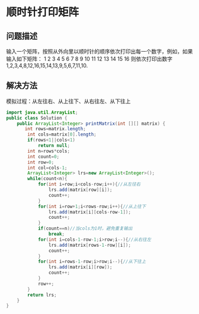 # 顺时针打印矩阵
## 问题描述
输入一个矩阵，按照从外向里以顺时针的顺序依次打印出每一个数字，例如，如果输入如下矩阵： 1 2 3 4 5 6 7 8 9 10 11 12 13 14 15 16 则依次打印出数字1,2,3,4,8,12,16,15,14,13,9,5,6,7,11,10.
## 解决方法
模拟过程：从左往右、从上往下、从右往左、从下往上
```java
import java.util.ArrayList;
public class Solution {
    public ArrayList<Integer> printMatrix(int [][] matrix) {
       int rows=matrix.length;
        int cols=matrix[0].length;
        if(rows<1||cols<1)
            return null;
        int n=rows*cols;
        int count=0;
		int row=0;
		int col=cols-1;
		ArrayList<Integer> lrs=new ArrayList<Integer>();
        while(count<n){
			for(int i=row;i<cols-row;i++){//从左往右
				lrs.add(matrix[row][i]);
				count++;
			}
			for(int i=row+1;i<rows-row;i++){//从上往下
				lrs.add(matrix[i][cols-row-1]);
				count++;
			}
            if(count==n)//当cols为1时，避免重复输出
                break;
			for(int i=cols-1-row-1;i>row;i--){//从右往左
				lrs.add(matrix[rows-1-row][i]);
				count++;
			}
			for(int i=rows-1-row;i>row;i--){//从下往上
				lrs.add(matrix[i][row]);
				count++;
			}
			row++;
		}
		return lrs;
    }
}
```

